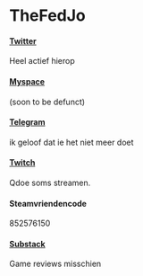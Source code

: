 # TheFedJo

#### [Twitter](https://twitter.com/TheFedJo)
Heel actief hierop

#### [Myspace](https://myspace.com/fedjo/bio) 
(soon to be defunct)

#### [Telegram](https://t.me/thefedjo)
ik geloof dat ie het niet meer doet

#### [Twitch](https://twitch.tv/thefedjo)
Qdoe soms streamen.

#### Steamvriendencode
852576150

#### [Substack](https://thefedjo.substack.com)
Game reviews misschien
